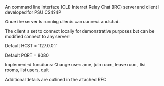 An command line interface (CLI) Internet Relay Chat (IRC) server and client I developed for PSU CS494P

Once the server is running clients can connect and chat.

The client is set to connect locally for demonstrative purposes but can be modified connect to any server!

Default HOST = '127.0.0.1'

Default PORT = 8080


Implemented functions: Change username, join room, leave room, list rooms, list users, quit


Additional details are outlined in the attached RFC


